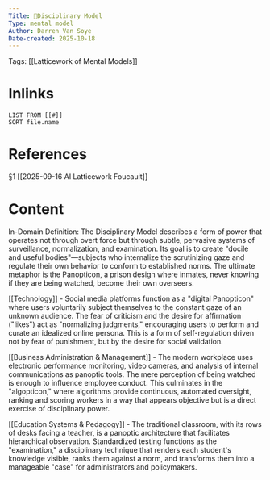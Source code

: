 ```yaml
---
Title: 🧩Disciplinary Model
Type: mental model
Author: Darren Van Soye
Date-created: 2025-10-18
---
```

Tags: [[Latticework of Mental Models]]

# Inlinks 
```dataview
LIST FROM [[#]]
SORT file.name
```

# References 

§1 [[2025-09-16 AI Latticework Foucault]]

# Content

In-Domain Definition: The Disciplinary Model describes a form of power that operates not through overt force but through subtle, pervasive systems of surveillance, normalization, and examination. Its goal is to create "docile and useful bodies"—subjects who internalize the scrutinizing gaze and regulate their own behavior to conform to established norms. The ultimate metaphor is the Panopticon, a prison design where inmates, never knowing if they are being watched, become their own overseers.

[[Technology]] - Social media platforms function as a "digital Panopticon" where users voluntarily subject themselves to the constant gaze of an unknown audience. The fear of criticism and the desire for affirmation ("likes") act as "normalizing judgments," encouraging users to perform and curate an idealized online persona. This is a form of self-regulation driven not by fear of punishment, but by the desire for social validation.

[[Business Administration & Management]] - The modern workplace uses electronic performance monitoring, video cameras, and analysis of internal communications as panoptic tools. The mere perception of being watched is enough to influence employee conduct. This culminates in the "algopticon," where algorithms provide continuous, automated oversight, ranking and scoring workers in a way that appears objective but is a direct exercise of disciplinary power.

[[Education Systems & Pedagogy]] - The traditional classroom, with its rows of desks facing a teacher, is a panoptic architecture that facilitates hierarchical observation. Standardized testing functions as the "examination," a disciplinary technique that renders each student's knowledge visible, ranks them against a norm, and transforms them into a manageable "case" for administrators and policymakers.